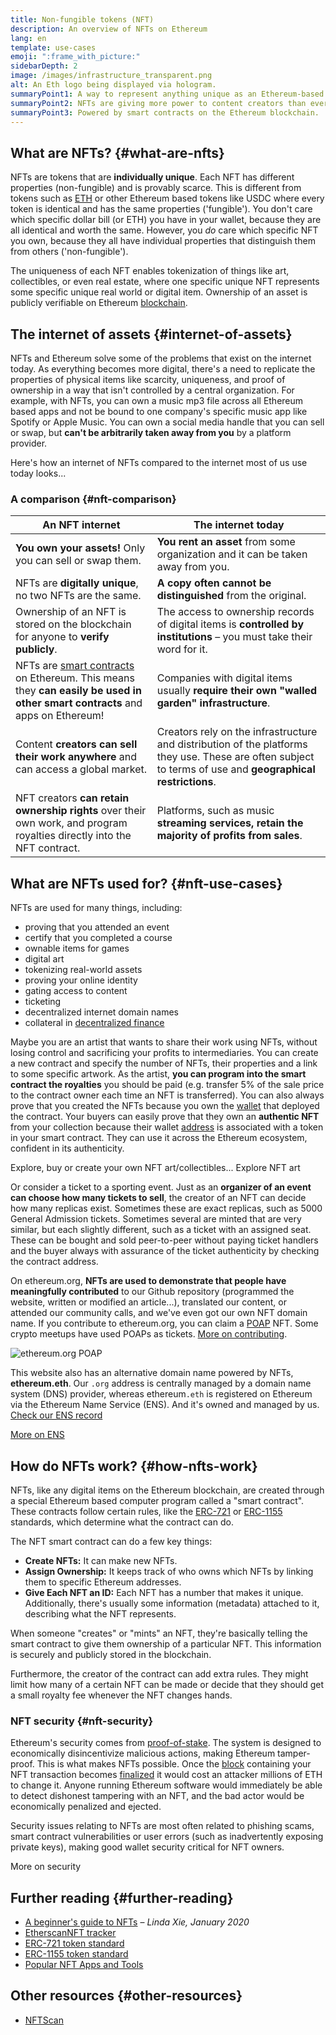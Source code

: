 ```yaml
---
title: Non-fungible tokens (NFT)
description: An overview of NFTs on Ethereum
lang: en
template: use-cases
emoji: ":frame_with_picture:"
sidebarDepth: 2
image: /images/infrastructure_transparent.png
alt: An Eth logo being displayed via hologram.
summaryPoint1: A way to represent anything unique as an Ethereum-based asset.
summaryPoint2: NFTs are giving more power to content creators than ever before.
summaryPoint3: Powered by smart contracts on the Ethereum blockchain.
---
```


## What are NFTs? {#what-are-nfts}

NFTs are tokens that are **individually unique**. Each NFT has different properties (non-fungible) and is provably scarce. This is different from tokens such as [ETH](/glossary/#ether) or other Ethereum based tokens like USDC where every token is identical and has the same properties ('fungible'). You don't care which specific dollar bill (or ETH) you have in your wallet, because they are all identical and worth the same. However, you _do_ care which specific NFT you own, because they all have individual properties that distinguish them from others ('non-fungible').

The uniqueness of each NFT enables tokenization of things like art, collectibles, or even real estate, where one specific unique NFT represents some specific unique real world or digital item. Ownership of an asset is publicly verifiable on Ethereum [blockchain](/glossary/#blockchain).

<YouTube id="Xdkkux6OxfM" />

## The internet of assets {#internet-of-assets}

NFTs and Ethereum solve some of the problems that exist on the internet today. As everything becomes more digital, there's a need to replicate the properties of physical items like scarcity, uniqueness, and proof of ownership in a way that isn't controlled by a central organization. For example, with NFTs, you can own a music mp3 file across all Ethereum based apps and not be bound to one company's specific music app like Spotify or Apple Music. You can own a social media handle that you can sell or swap, but **can't be arbitrarily taken away from you** by a platform provider.

Here's how an internet of NFTs compared to the internet most of us use today looks...

### A comparison {#nft-comparison}

| An NFT internet                                                                                                         | The internet today                                                                                                                                     |
| ----------------------------------------------------------------------------------------------------------------------- | ------------------------------------------------------------------------------------------------------------------------------------------------------ |
| **You own your assets!** Only you can sell or swap them.                                                                    | **You rent an asset** from some organization and it can be taken away from you.                                                                            |
| NFTs are **digitally unique**, no two NFTs are the same.                                                                    | **A copy often cannot be distinguished** from the original.                                                                                   |
| Ownership of an NFT is stored on the blockchain for anyone to **verify publicly**.                                                   | The access to ownership records of digital items is **controlled by institutions** – you must take their word for it.                                 |
| NFTs are [smart contracts](/glossary/#smart-contract) on Ethereum. This means they **can easily be used in other smart contracts** and apps on Ethereum! | Companies with digital items usually **require their own "walled garden" infrastructure**.                                                                 |
| Content **creators can sell their work anywhere** and can access a global market.                                           | Creators rely on the infrastructure and distribution of the platforms they use. These are often subject to terms of use and **geographical restrictions**. |
| NFT creators **can retain ownership rights** over their own work, and program royalties directly into the NFT contract.     | Platforms, such as music **streaming services, retain the majority of profits from sales**.                                                                |

## What are NFTs used for? {#nft-use-cases}

NFTs are used for many things, including:

- proving that you attended an event
- certify that you completed a course
- ownable items for games
- digital art
- tokenizing real-world assets
- proving your online identity
- gating access to content
- ticketing
- decentralized internet domain names
- collateral in [decentralized finance](/glossary/#defi)

Maybe you are an artist that wants to share their work using NFTs, without losing control and sacrificing your profits to intermediaries. You can create a new contract and specify the number of NFTs, their properties and a link to some specific artwork. As the artist, **you can program into the smart contract the royalties** you should be paid (e.g. transfer 5% of the sale price to the contract owner each time an NFT is transferred). You can also always prove that you created the NFTs because you own the [wallet](/glossary/#wallet) that deployed the contract. Your buyers can easily prove that they own an **authentic NFT** from your collection because their wallet [address](/glossary/#address) is associated with a token in your smart contract. They can use it across the Ethereum ecosystem, confident in its authenticity.

<Alert className="justify-between mt-8">
  <AlertEmoji text=":eyes:"/>
  <AlertContent>Explore, buy or create your own NFT art/collectibles...</AlertContent>
  <ButtonLink href="/dapps/?category=collectibles#explore">
    Explore NFT art
  </ButtonLink>
</Alert>

Or consider a ticket to a sporting event. Just as an **organizer of an event can choose how many tickets to sell**, the creator of an NFT can decide how many replicas exist. Sometimes these are exact replicas, such as 5000 General Admission tickets. Sometimes several are minted that are very similar, but each slightly different, such as a ticket with an assigned seat. These can be bought and sold peer-to-peer without paying ticket handlers and the buyer always with assurance of the ticket authenticity by checking the contract address.

On ethereum.org, **NFTs are used to demonstrate that people have meaningfully contributed** to our Github repository (programmed the website, written or modified an article...), translated our content, or attended our community calls, and we've even got our own NFT domain name. If you contribute to ethereum.org, you can claim a [POAP](/glossary/#poap) NFT. Some crypto meetups have used POAPs as tickets. [More on contributing](/contributing/#poap).

![ethereum.org POAP](./poap.png)

This website also has an alternative domain name powered by NFTs, **ethereum.eth**. Our `.org` address is centrally managed by a domain name system (DNS) provider, whereas ethereum`.eth` is registered on Ethereum via the Ethereum Name Service (ENS). And it's owned and managed by us. [Check our ENS record](https://app.ens.domains/name/ethereum.eth)

[More on ENS](https://app.ens.domains)

<Divider />

## How do NFTs work? {#how-nfts-work}

NFTs, like any digital items on the Ethereum blockchain, are created through a special Ethereum based computer program called a "smart contract". These contracts follow certain rules, like the [ERC-721](/glossary/#erc-721) or [ERC-1155](/glossary/#erc-1155) standards, which determine what the contract can do.

The NFT smart contract can do a few key things:

- **Create NFTs:** It can make new NFTs.
- **Assign Ownership:** It keeps track of who owns which NFTs by linking them to specific Ethereum addresses.
- **Give Each NFT an ID:** Each NFT has a number that makes it unique. Additionally, there's usually some information (metadata) attached to it, describing what the NFT represents.

When someone "creates" or "mints" an NFT, they're basically telling the smart contract to give them ownership of a particular NFT. This information is securely and publicly stored in the blockchain.

Furthermore, the creator of the contract can add extra rules. They might limit how many of a certain NFT can be made or decide that they should get a small royalty fee whenever the NFT changes hands.

### NFT security {#nft-security}

Ethereum's security comes from [proof-of-stake](/glossary/#pos). The system is designed to economically disincentivize malicious actions, making Ethereum tamper-proof. This is what makes NFTs possible. Once the [block](/glossary/#block) containing your NFT transaction becomes [finalized](/glossary/#finality) it would cost an attacker millions of ETH to change it. Anyone running Ethereum software would immediately be able to detect dishonest tampering with an NFT, and the bad actor would be economically penalized and ejected.

Security issues relating to NFTs are most often related to phishing scams, smart contract vulnerabilities or user errors (such as inadvertently exposing private keys), making good wallet security critical for NFT owners.

<ButtonLink href="/security/">
  More on security
</ButtonLink>

## Further reading {#further-reading}

- [A beginner's guide to NFTs](https://linda.mirror.xyz/df649d61efb92c910464a4e74ae213c4cab150b9cbcc4b7fb6090fc77881a95d) – _Linda Xie, January 2020_
- [EtherscanNFT tracker](https://etherscan.io/nft-top-contracts)
- [ERC-721 token standard](/developers/docs/standards/tokens/erc-721/)
- [ERC-1155 token standard](/developers/docs/standards/tokens/erc-1155/)
- [Popular NFT Apps and Tools](https://www.ethereum-ecosystem.com/blockchains/ethereum/nfts)

## Other resources {#other-resources}

- [NFTScan](https://nftscan.com/)

<Divider />

<QuizWidget quizKey="nfts" />
